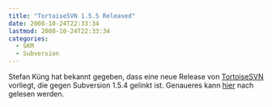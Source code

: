 ```yaml
---
title: "TortoiseSVN 1.5.5 Released"
date: 2008-10-24T22:33:34
lastmod: 2008-10-24T22:33:34
categories:
  - SKM
  - Subversion
---
```

Stefan Küng hat bekannt gegeben, dass eine neue Release von <a href="http://www.tortoisesvn.net">TortoiseSVN</a> vorliegt, die gegen Subversion 1.5.4 gelinkt ist. Genaueres kann <a href="http://tortoisesvn.net/node/348">hier</a> nach gelesen werden.
